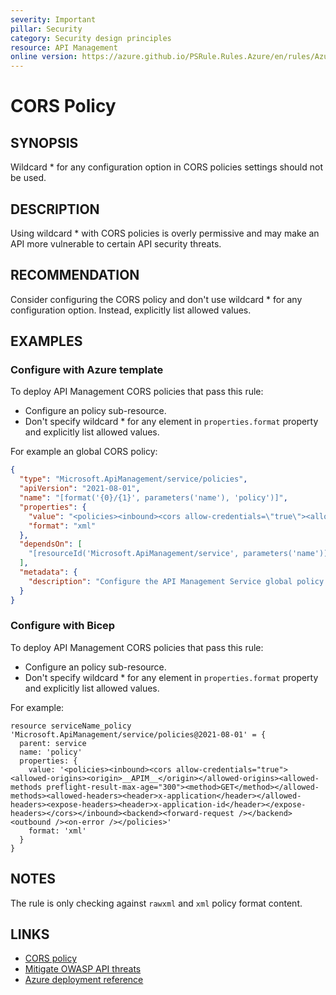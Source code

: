 ```yaml
---
severity: Important
pillar: Security
category: Security design principles
resource: API Management
online version: https://azure.github.io/PSRule.Rules.Azure/en/rules/Azure.APIM.CORSPolicy/
---
```


# CORS Policy

## SYNOPSIS

Wildcard * for any configuration option in CORS policies settings should not be used.

## DESCRIPTION

Using wildcard * with CORS policies is overly permissive and may make an API more vulnerable to certain API security threats.

## RECOMMENDATION

Consider configuring the CORS policy and don't use wildcard * for any configuration option. Instead, explicitly list allowed values.

## EXAMPLES

### Configure with Azure template

To deploy API Management CORS policies that pass this rule:

- Configure an policy sub-resource.
- Don't specify wildcard * for any element in `properties.format` property and explicitly list allowed values.

For example an global CORS policy:

```json
{
  "type": "Microsoft.ApiManagement/service/policies",
  "apiVersion": "2021-08-01",
  "name": "[format('{0}/{1}', parameters('name'), 'policy')]",
  "properties": {
    "value": "<policies><inbound><cors allow-credentials=\"true\"><allowed-origins><origin>__APIM__</origin></allowed-origins><allowed-methods preflight-result-max-age=\"300\"><method>GET</method></allowed-methods><allowed-headers><header>x-application</header></allowed-headers><expose-headers><header>x-application-id</header></expose-headers></cors></inbound><backend><forward-request /></backend><outbound /><on-error /></policies>",
    "format": "xml"
  },
  "dependsOn": [
    "[resourceId('Microsoft.ApiManagement/service', parameters('name'))]"
  ],
  "metadata": {
    "description": "Configure the API Management Service global policy."
  }
}
```

### Configure with Bicep

To deploy API Management CORS policies that pass this rule:

- Configure an policy sub-resource.
- Don't specify wildcard * for any element in `properties.format` property and explicitly list allowed values.

For example:

```bicep
resource serviceName_policy 'Microsoft.ApiManagement/service/policies@2021-08-01' = {
  parent: service
  name: 'policy'
  properties: {
    value: '<policies><inbound><cors allow-credentials="true"><allowed-origins><origin>__APIM__</origin></allowed-origins><allowed-methods preflight-result-max-age="300"><method>GET</method></allowed-methods><allowed-headers><header>x-application</header></allowed-headers><expose-headers><header>x-application-id</header></expose-headers></cors></inbound><backend><forward-request /></backend><outbound /><on-error /></policies>'
    format: 'xml'
  }
}
```

## NOTES

The rule is only checking against `rawxml` and `xml` policy format content.

## LINKS

- [CORS policy](https://learn.microsoft.com/azure/api-management/cors-policy)
- [Mitigate OWASP API threats](https://learn.microsoft.com/azure/api-management/mitigate-owasp-api-threats#recommendations-6)
- [Azure deployment reference](https://learn.microsoft.com/azure/templates/microsoft.apimanagement/service)
